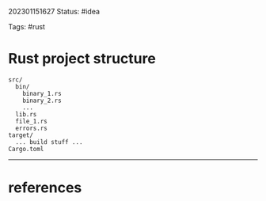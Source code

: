 202301151627
Status: #idea

Tags: #rust 

# Rust project structure

```ls
src/
  bin/
    binary_1.rs
    binary_2.rs
    ...
  lib.rs
  file_1.rs
  errors.rs
target/
  ... build stuff ...
Cargo.toml
```

---
# references